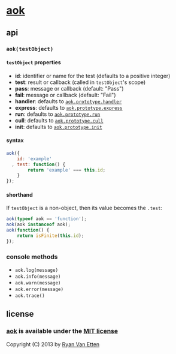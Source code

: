 [aok](https://github.com/ryanve/aok)
===

## api

### `aok(testObject)`

#### `testObject` properties

- **id**: identifier or name for the test (defaults to a positive integer)
- **test**: result or callback (called in `testObject`'s scope)
- **pass**: message or callback (default: "Pass")
- **fail**: message or callback (default: "Fail")
- **handler**: defaults to [`aok.prototype.handler`](./aok.js)
- **express**: defaults to [`aok.prototype.express`](./aok.js)
- **run**: defaults to [`aok.prototype.run`](./aok.js)
- **cull**: defaults to [`aok.prototype.cull`](./aok.js)
- **init**: defaults to [`aok.prototype.init`](./aok.js)

#### syntax

```js
aok({
    id: 'example'
  , test: function() {
        return 'example' === this.id;
    }
});
```

#### shorthand

If `testObject` is a non-object, then its value becomes the `.test`:

```js
aok(typeof aok == 'function');
aok(aok instanceof aok);
aok(function() {
    return isFinite(this.id);
});
```

### console methods

- `aok.log(message)`
- `aok.info(message)`
- `aok.warn(message)`
- `aok.error(message)`
- `aok.trace()`

## license

### [aok](http://github.com/ryanve/aok) is available under the [MIT license](http://en.wikipedia.org/wiki/MIT_License)

Copyright (C) 2013 by [Ryan Van Etten](https://github.com/ryanve)